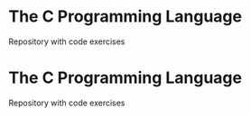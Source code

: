 # The C Programming Language

Repository with code exercises
# The C Programming Language

Repository with code exercises

